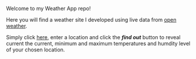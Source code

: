 Welcome to my Weather App repo!

Here you will find a weather site I developed using live data from [open weather](https://openweathermap.org/).

Simply click [here](https://frankie444.github.io/Weather-App/), enter a location and click the ***find out*** button to reveal current the current, minimum and maximum temperatures and humdity level of your chosen location.

